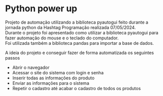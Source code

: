 # Python power up
 Projeto de automação utilizando a biblioteca pyautogui feito durante a jornada python da Hashtag Programação realizada 07/05/2024.\
 Durante o projeto foi apresentado como utilizar a biblioteca pyautogui para fazer automação do mouse e o teclado do computador.\
 Foi utilizada também a biblioteca pandas para importar a base de dados.

 A ideia do projeto e conseguir fazer de forma automatizada os seguintes passos
 - Abrir o navegador
 - Acessar o site do sistema com login e senha
 - Inserir todas as informações do produto
 - Enviar as informações para o sistema
 - Repetir o cadastro até acabar o cadastro de todos os produtos
 

 
 
